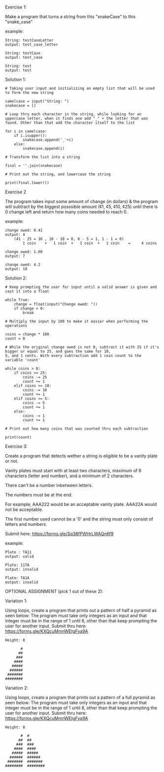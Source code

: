 Exercise 1:

Make a program that turns a string from this "snakeCase" to this "snake_case"

example:

    String: testCaseLetter
    output: test_case_letter
        
    String: testCase
    output: test_case
    
    String: test
    output: test
    
Solution 1:

    # Taking user input and initializing an empty list that will be used to form the new string
    
    camelcase = input("String: ")
    snakecase = []

    # Loop thru each character in the string, while looking for an uppercase letter, when it finds one add "_" + the letter that was found. Other than that add the character itself to the list
    
    for i in camelcase:
        if i.isupper():
            snakecase.append('_'+i)
        else:
            snakecase.append(i)

    # Transform the list into a string
    
    final = ''.join(snakecase)

    # Print out the string, and lowercase the string
    
    print(final.lower())


Exercise 2

The program takes input some amount of change (in dollars) & the program will subtract by the biggest posssible amount (¢1, ¢5, ¢10, ¢25) until there is 0 change left and return how many coins needed to reach 0.

example:

    change owed: 0.41
    output: 4
        (41 - 25 = 16 , 16 - 10 = 6, 6 - 5 = 1, 1 - 1 = 0)
            1 coin    +   1 coin  +   1 coin  +   1 coin    =     4 coins
        
    change owed: 1.60
    output: 7
        
    change owed: 4.2
    output: 18

Solution 2:

    # Keep prompting the user for input until a valid answer is given and cast it into a float
    
    while True:
        change = float(input("Change owed: "))
        if change > 0:
            break

    # Multiply the input by 100 to make it easier when performing the operations
    
    coins = change * 100
    count = 0

    # While the original change owed is not 0, subtract it with 25 if it's bigger or equal to 25, and goes the same for 10, 
    5, and 1 cents. With every subtraction add 1 coin count to the variable 'count'
    
    while coins > 0:
        if coins >= 25:
            coins -= 25
            count += 1
        elif coins >= 10:
            coins -= 10
            count += 1
        elif coins >= 5:
            coins -= 5
            count += 1
        else:
            coins -= 1
            count += 1

    # Print out how many coins that was counted thru each subtraction
    
    print(count)


Exercise 3:

Create a program that detects wether a string is eligible to be a vanity plate or not. 

Vanity plates must start with at least two characters, maximum of 6 characters (letter and number), and a minimum of 2 characters. 

There can't be a number inbetween letters. 

The numbers must be at the end. 

For example, AAA222 would be an acceptable vanity plate. AAA22A would not be acceptable. 

The first number used cannot be a '0' and the string must only consist of letters and numbers.

Submit here: https://forms.gle/Sq38fPWHrLWAQn6f9

example:

    Plate : TA11
    output: valid
        
    Plate: 11TA
    output: invalid
    
    Plate: TA1A
    output: invalid

OPTIONAL ASSIGNMENT (pick 1 out of these 2):

Variation 1:

Using loops, create a program that prints out a pattern of half a pyramid as seen below:
The program must take only integers as an input and that integer must be in the range of 1 until 8, other than that keep prompting the user for another input.
Submit thru here: https://forms.gle/KXQcuMmnWEtgFya9A

    Height: 8
    
           #
          ##
         ###
        ####
       #####
      ######
     #######
    ######## 

Variation 2:

Using loops, create a program that prints out a pattern of a full pyramid as seen below:
The program must take only integers as an input and that integer must be in the range of 1 until 8, other than that keep prompting the user for another input.
Submit thru here: https://forms.gle/KXQcuMmnWEtgFya9A

    Height: 8
   
           #  #
          ##  ##
         ###  ###
        ####  ####
       #####  #####
      ######  ######
     #######  #######
    ########  ########

